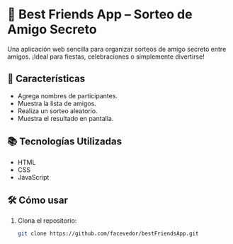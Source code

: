 # 🎁 Best Friends App – Sorteo de Amigo Secreto

Una aplicación web sencilla para organizar sorteos de amigo secreto entre amigos. ¡Ideal para fiestas, celebraciones o simplemente divertirse!

## 🚀 Características

- Agrega nombres de participantes.
- Muestra la lista de amigos.
- Realiza un sorteo aleatorio.
- Muestra el resultado en pantalla.

## 📚 Tecnologías Utilizadas

- HTML
- CSS
- JavaScript

## 🛠️ Cómo usar

1. Clona el repositorio:
   ```bash
   git clone https://github.com/facevedor/bestFriendsApp.git